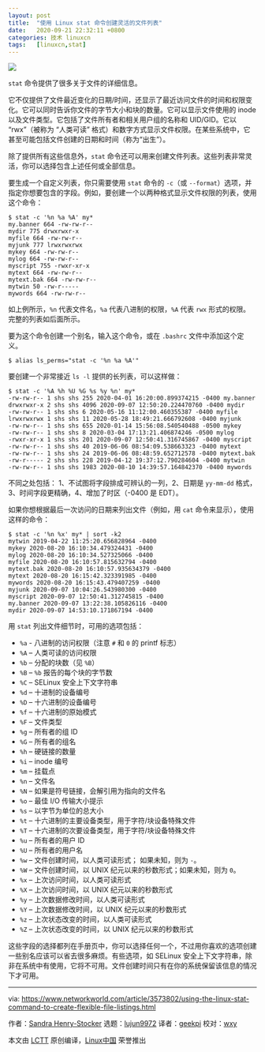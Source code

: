 ```yaml
---
layout: post
title:	"使用 Linux stat 命令创建灵活的文件列表"
date:	2020-09-21 22:32:11 +0800 
categories:	技术 linuxcn 
tags:	[linuxcn,stat]
---
```



![](/Asserts/Images//attachment/album/202009/21/223030wi3xfx2eprij13z2.jpg)


`stat` 命令提供了很多关于文件的详细信息。


它不仅提供了文件最近变化的日期/时间，还显示了最近访问文件的时间和权限变化。它可以同时告诉你文件的字节大小和块的数量。它可以显示文件使用的 inode 以及文件类型。它包括了文件所有者和相关用户组的名称和 UID/GID。它以 “rwx”（被称为 “人类可读” 格式）和数字方式显示文件权限。在某些系统中，它甚至可能包括文件创建的日期和时间（称为“出生”）。


除了提供所有这些信息外，`stat` 命令还可以用来创建文件列表。这些列表非常灵活，你可以选择包含上述任何或全部信息。


要生成一个自定义列表，你只需要使用 `stat` 命令的 `-c`（或 `--format`）选项，并指定你想要包含的字段。例如，要创建一个以两种格式显示文件权限的列表，使用这个命令：



```
$ stat -c '%n %a %A' my*
my.banner 664 -rw-rw-r--
mydir 775 drwxrwxr-x
myfile 664 -rw-rw-r--
myjunk 777 lrwxrwxrwx
mykey 664 -rw-rw-r--
mylog 664 -rw-rw-r--
myscript 755 -rwxr-xr-x
mytext 664 -rw-rw-r--
mytext.bak 664 -rw-rw-r--
mytwin 50 -rw-r-----
mywords 664 -rw-rw-r--

```

如上例所示，`%n` 代表文件名，`%a` 代表八进制的权限，`%A` 代表 `rwx` 形式的权限。完整的列表如后面所示。


要为这个命令创建一个别名，输入这个命令，或在 `.bashrc` 文件中添加这个定义。



```
$ alias ls_perms="stat -c '%n %a %A'"

```

要创建一个非常接近 `ls -l` 提供的长列表，可以这样做：



```
$ stat -c '%A %h %U %G %s %y %n' my*
-rw-rw-r-- 1 shs shs 255 2020-04-01 16:20:00.899374215 -0400 my.banner
drwxrwxr-x 2 shs shs 4096 2020-09-07 12:50:20.224470760 -0400 mydir
-rw-rw-r-- 1 shs shs 6 2020-05-16 11:12:00.460355387 -0400 myfile
lrwxrwxrwx 1 shs shs 11 2020-05-28 18:49:21.666792608 -0400 myjunk
-rw-rw-r-- 1 shs shs 655 2020-01-14 15:56:08.540540488 -0500 mykey
-rw-rw-r-- 1 shs shs 8 2020-03-04 17:13:21.406874246 -0500 mylog
-rwxr-xr-x 1 shs shs 201 2020-09-07 12:50:41.316745867 -0400 myscript
-rw-rw-r-- 1 shs shs 40 2019-06-06 08:54:09.538663323 -0400 mytext
-rw-rw-r-- 1 shs shs 24 2019-06-06 08:48:59.652712578 -0400 mytext.bak
-rw-r----- 2 shs shs 228 2019-04-12 19:37:12.790284604 -0400 mytwin
-rw-rw-r-- 1 shs shs 1983 2020-08-10 14:39:57.164842370 -0400 mywords

```

不同之处包括： 1、不试图将字段排成可辨认的一列，2、日期是 `yy-mm-dd` 格式，3、时间字段更精确，4、增加了时区（-0400 是 EDT）。


如果你想根据最后一次访问的日期来列出文件（例如，用 `cat` 命令来显示），使用这样的命令：



```
$ stat -c '%n %x' my* | sort -k2
mytwin 2019-04-22 11:25:20.656828964 -0400
mykey 2020-08-20 16:10:34.479324431 -0400
mylog 2020-08-20 16:10:34.527325066 -0400
myfile 2020-08-20 16:10:57.815632794 -0400
mytext.bak 2020-08-20 16:10:57.935634379 -0400
mytext 2020-08-20 16:15:42.323391985 -0400
mywords 2020-08-20 16:15:43.479407259 -0400
myjunk 2020-09-07 10:04:26.543980300 -0400
myscript 2020-09-07 12:50:41.312745815 -0400
my.banner 2020-09-07 13:22:38.105826116 -0400
mydir 2020-09-07 14:53:10.171867194 -0400

```

用 `stat` 列出文件细节时，可用的选项包括：


* `%a` - 八进制的访问权限（注意 `#` 和 `0` 的 printf 标志）
* `%A` – 人类可读的访问权限
* `%b` – 分配的块数（见 `%B`）
* `%B` – `%b` 报告的每个块的字节数
* `%C` – SELinux 安全上下文字符串
* `%d` – 十进制的设备编号
* `%D` – 十六进制的设备编号
* `%f` – 十六进制的原始模式
* `%F` – 文件类型
* `%g` – 所有者的组 ID
* `%G` – 所有者的组名
* `%h` – 硬链接的数量
* `%i` – inode 编号
* `%m` – 挂载点
* `%n` – 文件名
* `%N` – 如果是符号链接，会解引用为指向的文件名
* `%o` – 最佳 I/O 传输大小提示
* `%s` – 以字节为单位的总大小
* `%t` – 十六进制的主要设备类型，用于字符/块设备特殊文件
* `%T` – 十六进制的次要设备类型，用于字符/块设备特殊文件
* `%u` – 所有者的用户 ID
* `%U` – 所有者的用户名
* `%w` – 文件创建时间，以人类可读形式； 如果未知，则为 `-`。
* `%W` – 文件创建时间，以 UNIX 纪元以来的秒数形式；如果未知，则为 `0`。
* `%x` – 上次访问时间，以人类可读形式
* `%X` – 上次访问时间，以 UNIX 纪元以来的秒数形式
* `%y` – 上次数据修改时间，以人类可读形式
* `%Y` – 上次数据修改时间，以 UNIX 纪元以来的秒数形式
* `%z` – 上次状态改变的时间，以人类可读形式
* `%Z` – 上次状态改变的时间，以 UNIX 纪元以来的秒数形式


这些字段的选择都列在手册页中，你可以选择任何一个，不过用你喜欢的选项创建一些别名应该可以省去很多麻烦。有些选项，如 SELinux 安全上下文字符串，除非在系统中有使用，它将不可用。文件创建时间只有在你的系统保留该信息的情况下才可用。




---


via: <https://www.networkworld.com/article/3573802/using-the-linux-stat-command-to-create-flexible-file-listings.html>


作者：[Sandra Henry-Stocker](https://www.networkworld.com/author/Sandra-Henry_Stocker/) 选题：[lujun9972](https://github.com/lujun9972) 译者：[geekpi](https://github.com/geekpi) 校对：[wxy](https://github.com/wxy)


本文由 [LCTT](https://github.com/LCTT/TranslateProject) 原创编译，[Linux中国](https://linux.cn/) 荣誉推出
